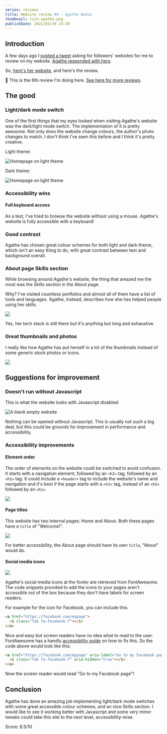 ```yaml
---
series: reviews
title: Website review #6 - Agathe Badia
thumbnail: tick-agathe.png
publishDate: 2021/03/26 14:30
---
```


## Introduction

A few days ago I [posted a tweet](https://twitter.com/SavvasStephnds/status/1372827437290172424) asking for followers' websites for me to review on my website. [Agathe responded with hers](https://twitter.com/Agathe_BADIA/status/1373006908286717952).

So, [here's her website](http://Agathe.codes), and here's the review.

🚨 This is the 6th review I'm doing here. [See here for more reviews](/reviews).

## The good

### Light/dark mode switch

One of the first things that my eyes looked when visiting Agathe's website was the dark/light mode switch. The implementation of it is pretty awesome. Not only does the website change colours, the author's photo changes to match. I don't think I've seen this before and I think it's pretty creative.

Light theme:

![Homepage on light theme](/assets/agathe-lighttheme.png)

Dark theme:

![Homepage on light theme](/assets/agathe-darktheme.png)

### Accessibility wins

#### Full keyboard access

As a test, I've tried to browse the website without using a mouse. Agathe's website is fully accessible with a keyboard!

### Good contrast

Agathe has chosen great colour schemes for both light and dark theme, which isn't an easy thing to do, with great contrast between text and background overall.

### About page Skills section    

While browsing around Agathe's website, the thing that amazed me the most was the Skills section in the About page.


Why? I've visited countless portfolios and almost all of them have a list of tools and languages. Agathe, instead, describes how she has helped people using her skills.

![](/assets/agathe-skills.png)

Yes, her tech stack is still there but it's anything but long and exhaustive.

### Great thumbnails and photos

I really like how Agathe has put herself in a lot of the thumbnails instead of some generic stock photos or icons.

![](/assets/agathe-thumbs.png)

## Suggestions for improvement

### Doesn't run without Javascript

This is what the website looks with Javascript disabled:

![A blank empty website](/assets/agathe-nojs.png)

Nothing can be opened without Javascript. This is usually not such a big deal, but this could be grounds for improvement in performance and accessibility.

### Accessibility improvements

#### Element order

The order of elements on the website could be switched to avoid confusion. It starts with a navigation element, followed by an `<h2>` tag, followed by an `<h1>` tag. It could include a `<header>` tag to include the website's name and navigation and it's best if the page starts with a `<h1>` tag, instead of an `<h2>` followed by an `<h1>`.

![](/assets/agathe-order.png)

#### Page titles

This website has two internal pages: Home and About. Both these pages have a `title` of "Welcome!".

![](/assets/agathe-title.png)

For better accessibility, the About page should have its own `title`, "About" would do.

#### Social media icons

![](/assets/agathe-social.png)

Agathe's social media icons at the footer are retrieved from FontAwesome. The code snippets provided to add the icons to your pages aren't accessible out of the box because they don't have labels for screen readers.

For example for the icon for Facebook, you can include this:

```html
<a href="https://facebook.com/mypage">
  <i class="fab fa-facebook-f"></i>
</a>
```

Nice and easy but screen readers have no idea what to read to the user. FontAwesome has a handly [accessibility guide](https://fontawesome.com/how-to-use/on-the-web/other-topics/accessibility) on how to fix this. So the code above would look like this:

```html
<a href="https://facebook.com/mypage" aria-label="Go to my Facebook page">
  <i class="fab fa-facebook-f" aria-hidden="true"></i>
</a>
```

Now the screen reader would read "Go to my Facebook page"!

## Conclusion

Agathe has done an amazing job implementing light/dark mode switches with some great accessible colour schemes, and an nice Skills section. I would like to see it working better with Javascript and some *very* minor tweaks could take this site to the next level, accessibility-wise.

Score: 8.5/10